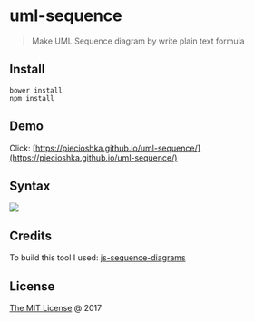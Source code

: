 # uml-sequence

> Make UML Sequence diagram by write plain text formula

## Install

```
bower install
npm install
```

## Demo

Click: [https://piecioshka.github.io/uml-sequence/](https://piecioshka.github.io/uml-sequence/)

## Syntax

![](https://bramp.github.io/js-sequence-diagrams/images/grammar.png)

## Credits

To build this tool I used: [js-sequence-diagrams](https://github.com/bramp/js-sequence-diagrams)

## License

[The MIT License](http://piecioshka.mit-license.org) @ 2017

